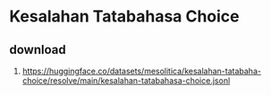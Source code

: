 # Kesalahan Tatabahasa Choice

## download

1. https://huggingface.co/datasets/mesolitica/kesalahan-tatabaha-choice/resolve/main/kesalahan-tatabahasa-choice.jsonl